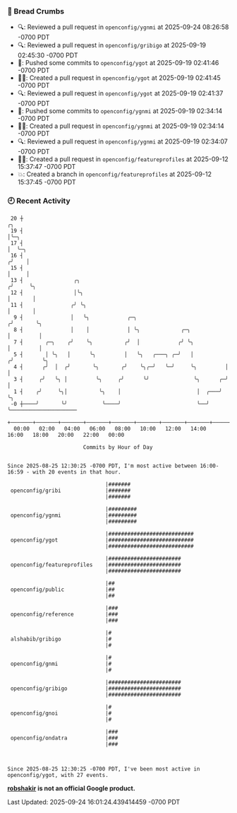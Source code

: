 ### 🍞 Bread Crumbs

 * 🔍: Reviewed a pull request in  `openconfig/ygnmi` at 2025-09-24 08:26:58 -0700 PDT
 * 🔍: Reviewed a pull request in  `openconfig/gribigo` at 2025-09-19 02:45:30 -0700 PDT
 * 🚢: Pushed some commits to `openconfig/ygot` at 2025-09-19 02:41:46 -0700 PDT
 * ✍🏼: Created a pull request in `openconfig/ygot` at 2025-09-19 02:41:45 -0700 PDT
 * 🔍: Reviewed a pull request in  `openconfig/ygot` at 2025-09-19 02:41:37 -0700 PDT
 * 🚢: Pushed some commits to `openconfig/ygnmi` at 2025-09-19 02:34:14 -0700 PDT
 * ✍🏼: Created a pull request in `openconfig/ygnmi` at 2025-09-19 02:34:14 -0700 PDT
 * 🔍: Reviewed a pull request in  `openconfig/ygnmi` at 2025-09-19 02:34:07 -0700 PDT
 * ✍🏼: Created a pull request in `openconfig/featureprofiles` at 2025-09-12 15:37:47 -0700 PDT
 * 💥: Created a branch in `openconfig/featureprofiles` at 2025-09-12 15:37:45 -0700 PDT

### 🕘 Recent Activity
```
 20 ┼                                                                    ╭╮
 19 ┤                                                                    │╰─╮
 17 ┤                                                                    │  ╰─╮
 16 ┤                                                                   ╭╯    │
 15 ┤                                                                   │     │
 13 ┤                ╭╮                                                ╭╯     ╰╮
 12 ┤                │╰╮                                               │       │
 11 ┤               ╭╯ ╰╮                                              │       │
  9 ┤               │   ╰╮            ╭─╮                             ╭╯       ╰╮
  8 ┤               │    │            │ ╰╮             ╭─╮            │         │
  7 ┤       ╭─╮    ╭╯    ╰╮          ╭╯  │            ╭╯ ╰╮           │         │
  5 ┤       │ ╰╮   │      ╰╮         │   ╰╮   ╭───╮ ╭─╯   │          ╭╯         ╰╮
  4 ┤      ╭╯  │  ╭╯       ╰╮       ╭╯    ╰╮╭─╯   ╰─╯     ╰╮         │           │
  3 ┤     ╭╯   ╰╮ │         ╰╮     ╭╯      ╰╯              ╰╮      ╭─╯           │
  1 ┤    ╭╯     ╰╮│          ╰╮    │                        │  ╭───╯             ╰╮
 -0 ┼────╯       ╰╯           ╰────╯                        ╰──╯                  ╰─────────────────────
    +───────+───────+───────+───────+───────+───────+───────+───────+───────+───────+───────+───────+────
  00:00   02:00   04:00   06:00   08:00   10:00   12:00   14:00   16:00   18:00   20:00   22:00   00:00   

						Commits by Hour of Day


Since 2025-08-25 12:30:25 -0700 PDT, I'm most active between 16:00-16:59 - with 20 events in that hour.

```



```
                               |#######
 openconfig/gribi              |#######
                               |#######

                               |#########
 openconfig/ygnmi              |#########
                               |#########

                               |###########################
 openconfig/ygot               |###########################
                               |###########################

                               |#######################
 openconfig/featureprofiles    |#######################
                               |#######################

                               |##
 openconfig/public             |##
                               |##

                               |###
 openconfig/reference          |###
                               |###

                               |#
 alshabib/gribigo              |#
                               |#

                               |#
 openconfig/gnmi               |#
                               |#

                               |#######################
 openconfig/gribigo            |#######################
                               |#######################

                               |#
 openconfig/gnoi               |#
                               |#

                               |###
 openconfig/ondatra            |###
                               |###



Since 2025-08-25 12:30:25 -0700 PDT, I've been most active in openconfig/ygot, with 27 events.

```
**[robshakir](mailto:robjs@google.com) is not an official Google product.**  


Last Updated: 2025-09-24 16:01:24.439414459 -0700 PDT
